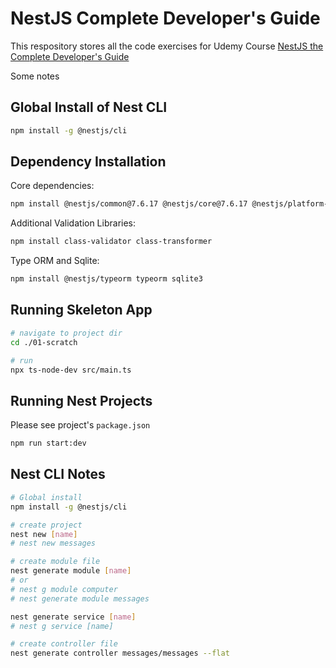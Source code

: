 # NestJS Complete Developer's Guide

This respository stores all the code exercises for Udemy Course [NestJS the Complete Developer's Guide](https://www.udemy.com/course/nestjs-the-complete-developers-guide/)

Some notes

## Global Install of Nest CLI

```bash
npm install -g @nestjs/cli
```

## Dependency Installation

Core dependencies:

```bash
npm install @nestjs/common@7.6.17 @nestjs/core@7.6.17 @nestjs/platform-express@7.6.17 reflect-metadata@0.1.13 typescript@4.3.2
```

Additional Validation Libraries:

```bash
npm install class-validator class-transformer
```

Type ORM and Sqlite:

```bash
npm install @nestjs/typeorm typeorm sqlite3
```

## Running Skeleton App

```bash
# navigate to project dir
cd ./01-scratch

# run
npx ts-node-dev src/main.ts
```

## Running Nest Projects

Please see project's `package.json`

```bash
npm run start:dev
```

## Nest CLI Notes

```bash
# Global install
npm install -g @nestjs/cli

# create project
nest new [name]
# nest new messages

# create module file
nest generate module [name]
# or
# nest g module computer
# nest generate module messages

nest generate service [name]
# nest g service [name]

# create controller file
nest generate controller messages/messages --flat

```
